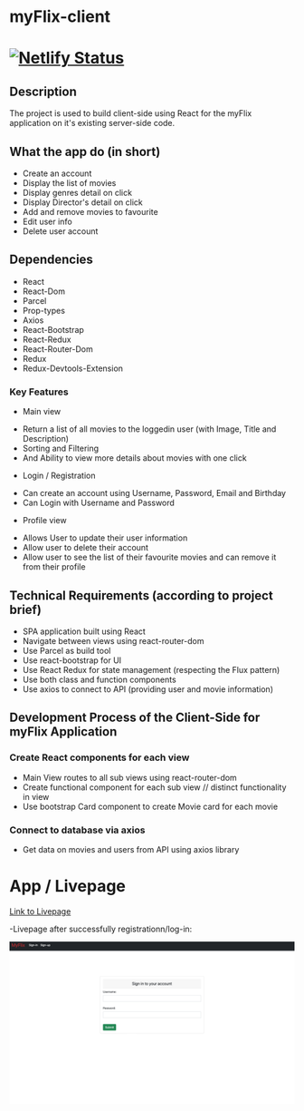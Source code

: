 # myFlix-client

# [![Netlify Status](https://api.netlify.com/api/v1/badges/ad378fe0-d383-42be-a7a7-ad24dbe09075/deploy-status)](https://app.netlify.com/sites/myflix-special/deploys)

## Description

The project is used to build client-side using React for the myFlix application on it's existing server-side code.

## What the app do (in short)

- Create an account
- Display the list of movies
- Display genres detail on click
- Display Director's detail on click
- Add and remove movies to favourite
- Edit user info
- Delete user account

## Dependencies

- React
- React-Dom
- Parcel
- Prop-types
- Axios
- React-Bootstrap
- React-Redux
- React-Router-Dom
- Redux
- Redux-Devtools-Extension

### Key Features

- Main view

* Return a list of all movies to the loggedin user (with Image, Title and Description)
* Sorting and Filtering
* And Ability to view more details about movies with one click

- Login / Registration

* Can create an account using Username, Password, Email and Birthday
* Can Login with Username and Password

- Profile view

* Allows User to update their user information
* Allow user to delete their account
* Allow user to see the list of their favourite movies and can remove it from their profile

## Technical Requirements (according to project brief)

- SPA application built using React
- Navigate between views using react-router-dom
- Use Parcel as build tool
- Use react-bootstrap for UI
- Use React Redux for state management (respecting the Flux pattern)
- Use both class and function components
- Use axios to connect to API (providing user and movie information)

## Development Process of the Client-Side for myFlix Application

### Create React components for each view

- Main View routes to all sub views using react-router-dom
- Create functional component for each sub view // distinct functionality in view
- Use bootstrap Card component to create Movie card for each movie

### Connect to database via axios

- Get data on movies and users from API using axios library

# App / Livepage

[Link to Livepage](https://myflix-special.netlify.app)

-Livepage after successfully registrationn/log-in:

![Livepage](./src/img/myFlix_client.png)

